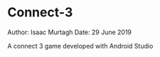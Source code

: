 # Connect-3
Author: Isaac Murtagh
Date: 29 June 2019

A connect 3 game developed with Android Studio
